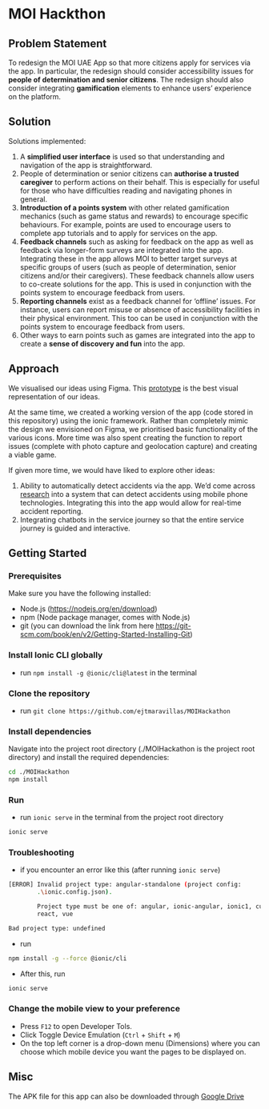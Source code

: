 # MOI Hackthon

## Problem Statement
To redesign the MOI UAE App so that more citizens apply for services via the app. In particular, the redesign should consider accessibility issues for **people of determination and senior citizens**. The redesign should also consider integrating **gamification** elements to enhance users’ experience on the platform. 

## Solution
Solutions implemented: 
1.	A **simplified user interface** is used so that understanding and navigation of the app is straightforward.
2.	People of determination or senior citizens can **authorise a trusted caregiver** to perform actions on their behalf. This is especially for useful for those who have difficulties reading and navigating phones in general. 
3.	**Introduction of a points system** with other related gamification mechanics (such as game status and rewards) to encourage specific behaviours. For example, points are used to encourage users to complete app tutorials and to apply for services on the app. 
4.	**Feedback channels** such as asking for feedback on the app as well as feedback via longer-form surveys are integrated into the app. Integrating these in the app allows MOI to better target surveys at specific groups of users (such as people of determination, senior citizens and/or their caregivers). These feedback channels allow users to co-create solutions for the app. This is used in conjunction with the points system to encourage feedback from users. 
5.	**Reporting channels** exist as a feedback channel for ‘offline’ issues. For instance, users can report misuse or absence of accessibility facilities in their physical environment. This too can be used in conjunction with the points system to encourage feedback from users. 
6.	Other ways to earn points such as games are integrated into the app to create a **sense of discovery and fun** into the app. 

## Approach
We visualised our ideas using Figma. This [prototype](https://www.figma.com/proto/hj5UAqNIwyWJgQ5gMgHk92/MOI?page-id=0%3A1&node-id=208-5409&viewport=-983%2C416%2C0.13&t=j0Z1ycdxIDhtfx4D-1&scaling=min-zoom&starting-point-node-id=208%3A5409) is the best visual representation of our ideas. 

At the same time, we created a working version of the app (code stored in this repository) using the ionic framework. Rather than completely mimic the design we envisioned on Figma, we prioritised basic functionality of the various icons. More time was also spent creating the function to report issues (complete with photo capture and geolocation capture) and creating a viable game. 

If given more time, we would have liked to explore other ideas:
1.	Ability to automatically detect accidents via the app. We’d come across [research](https://ieeexplore.ieee.org/document/8123430) into a system that can detect accidents using mobile phone technologies. Integrating this into the app would allow for real-time accident reporting.
2.	Integrating chatbots in the service journey so that the entire service journey is guided and interactive. 


## Getting Started

### Prerequisites
Make sure you have the following installed:

- Node.js (https://nodejs.org/en/download)
- npm (Node package manager, comes with Node.js)
- git (you can download the link from here https://git-scm.com/book/en/v2/Getting-Started-Installing-Git)

### Install Ionic CLI globally

- run `npm install -g @ionic/cli@latest` in the terminal

### Clone the repository

- run `git clone https://github.com/ejtmaravillas/MOIHackathon`

### Install dependencies

Navigate into the project root directory (./MOIHackathon is the project root directory) and install the required dependencies:

```bash
cd ./MOIHackathon 
npm install
```

### Run

- run `ionic serve` in the terminal from the project root directory

```bash
ionic serve
```
### Troubleshooting

- if you encounter an error like this (after running `ionic serve`) 

```bash
[ERROR] Invalid project type: angular-standalone (project config:
        .\ionic.config.json).

        Project type must be one of: angular, ionic-angular, ionic1, custom,   
        react, vue

Bad project type: undefined
```

- run
```bash
npm install -g --force @ionic/cli
```

- After this, run
```bash
ionic serve
```
### Change the mobile view to your preference

- Press `F12` to open Developer Tols.
- Click Toggle Device Emulation (`Ctrl` + `Shift` + `M`)
- On the top left corner is a drop-down menu (Dimensions) where you can choose which mobile device you want the pages to be displayed on.

## Misc
The APK file for this app can also be downloaded through [Google Drive]( https://drive.google.com/file/d/1TUYwme-F3RtUtYxI-NMQ_jFsgJt6DYTl/view?usp=drive_link)
